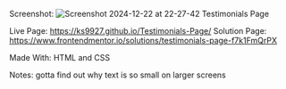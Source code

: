 Screenshot: 
![Screenshot 2024-12-22 at 22-27-42 Testimonials Page](https://github.com/user-attachments/assets/b4f421f1-f97e-4464-97d6-5be8d7c6728e)


Live Page: https://ks9927.github.io/Testimonials-Page/
Solution Page: https://www.frontendmentor.io/solutions/testimonials-page-f7k1FmQrPX

Made With: HTML and CSS

Notes: gotta find out why text is so small on larger screens
